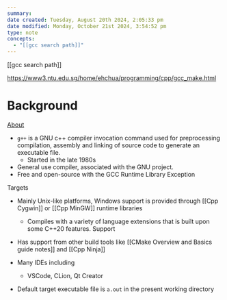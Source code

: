```yaml
---
summary: 
date created: Tuesday, August 20th 2024, 2:05:33 pm
date modified: Monday, October 21st 2024, 3:54:52 pm
type: note
concepts:
  - "[[gcc search path]]"
---
```



[[gcc search path]]

https://www3.ntu.edu.sg/home/ehchua/programming/cpp/gcc_make.html

# Background
[About](https://gcc.gnu.org/)
- `g++` is a GNU c++ compiler invocation command used for preprocessing compilation, assembly and linking of source code to generate an executable file.
	- Started in the late 1980s
- General use compiler, associated with the GNU project. 
- Free and open-source with the GCC Runtime Library Exception

Targets
- Mainly Unix-like platforms, Windows support is provided through [[Cpp Cygwin]] or [[Cpp MinGW]] runtime libraries
	- Compiles with a variety of language extensions that is built upon some C++20 features.
Support
- Has support from other build tools like [[CMake Overview and Basics guide notes]] and [[Cpp Ninja]]
- Many IDEs including
	- VSCode, CLion, Qt Creator

- Default target executable file is `a.out` in the present working directory
